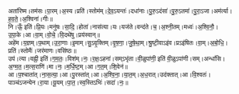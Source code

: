 

  
अता॑रिष्म।तम॑सः।पा॒रम्।अ॒स्य।प्रति॑।स्तोम॑म्।दे॒व॒ऽयन्तः॑।दधा॑नाः।पु॒रु॒ऽदंसा॑।पु॒रु॒ऽतमा॑।पु॒रा॒ऽजा।अम॑र्त्या।ह॒व॒ते॒।अ॒श्विना॑।गीः॥  
नि।ऊँ॒ इति॑।प्रि॒यः।मनु॑षः।सा॒दि॒।होता॑।नास॑त्या।यः।यज॑ते।वन्द॑ते।च॒।अ॒श्नी॒तम्।मध्वः॑।अ॒श्वि॒नौ॒।उ॒पा॒के।आ।वा॒म्।वो॒चे॒।वि॒दथे॑षु।प्रय॑स्वान्॥  
अहे॑म।य॒ज्ञम्।प॒थाम्।उ॒रा॒णाः।इ॒माम्।सु॒ऽवृ॒क्तिम्।वृ॒ष॒णा॒।जु॒षे॒था॒म्।श्रु॒ष्टी॒वाऽइ॑व।प्रऽइ॑षितः।वा॒म्।अ॒बो॒धि॒।प्रति॑।स्तोमैः॑।जर॑माणः।वसि॑ष्ठः॥  
उप॑।त्या।वह्नी॒ इति॑।ग॒म॒तः॒।विश॑म्।नः॒।र॒क्षः॒ऽहना॑।सम्ऽभृ॑ता।वी॒ळुपा॑णी॒ इति॑ वी॒ळुऽपा॑णी।सम्।अन्धां॑सि।अ॒ग्म॒त॒।म॒त्स॒राणि॑।मा।नः॒।म॒र्धि॒ष्ट॒म्।आ।ग॒त॒म्।शि॒वेन॑॥  
आ।प॒श्चाता॑त्।ना॒स॒त्या॒।आ।पु॒रस्ता॑त्।आ।अ॒श्वि॒ना॒।या॒त॒म्।अ॒ध॒रात्।उद॑क्तात्।आ।वि॒श्वतः॑।पाञ्च॑ऽजन्येन।रा॒या।यू॒यम्।पा॒त॒।स्व॒स्तिऽभिः॑।सदा॑।नः॒॥  
